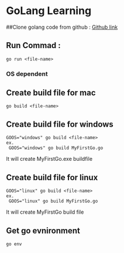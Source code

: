 # GoLang Learning

##Clone golang code from github :
[Github link](https://github.com/arunsingh02/goLang_learning.git)

## Run Commad : 
```
go run <file-name>
```

### OS dependent
## Create build file for mac
```
go build <file-name>
```

## Create build file for windows
```
GOOS="windows" go build <file-name>
ex.  
 GOOS="windows" go build MyFirstGo.go
```
It will create MyFirstGo.exe buildfile

## Create build file for linux
```
GOOS="linux" go build <file-name>
ex.  
 GOOS="linux" go build MyFirstGo.go 
```
It will create MyFirstGo build file

## Get go evnironment 
```
go env
```
